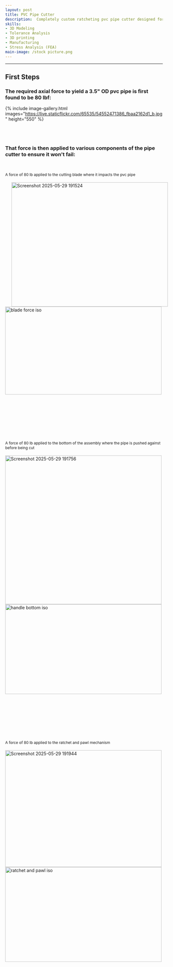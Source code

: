 ```yaml
---
layout: post
title: PVC Pipe Cutter
description:  Completely custom ratcheting pvc pipe cutter designed for larger pipe diameters of 3.5 inches and below.
skills: 
- 3D Modeling
- Tolerance Analysis
- 3D printing
- Manufacturing
- Stress Analysis (FEA)
main-image: /stock picture.png
---
```


---
## First Steps
### The required axial force to yield a 3.5" OD pvc pipe is first found to be 80 lbf:
{% include image-gallery.html images="https://live.staticflickr.com/65535/54552471386_fbaa2162d1_b.jpg" height="550" %}
<br> <br> <br> <br>
### That force is then applied to various components of the pipe cutter to ensure it won't fail:
<br>

<span style="font-size: 12px">A force of 80 lb applied to the cutting blade where it impacts the pvc pipe</span>  
<br>
<a data-flickr-embed="true" href="https://www.flickr.com/photos/202895974@N04/54553950987/in/dateposted-public/" title="Screenshot 2025-05-29 191524"><img src="https://live.staticflickr.com/65535/54553950987_bfe74cc8cf_w.jpg" width="500" height="396" hspace="20" alt="Screenshot 2025-05-29 191524"/></a>
<a data-flickr-embed="true" href="https://www.flickr.com/photos/202895974@N04/54555016439/in/dateposted-public/" title="blade force iso"><img src="https://live.staticflickr.com/65535/54555016439_a930d0acaa_w.jpg" width="500" height="280" alt="blade force iso"/></a>

<br> <br> <br> <br> <br> <br> <br>

<span style="font-size: 12px">A force of 80 lb applied to the bottom of the assembly where the pipe is pushed against before being cut</span>  
<br>
<a data-flickr-embed="true" href="https://www.flickr.com/photos/202895974@N04/54555066383/in/dateposted-public/" title="Screenshot 2025-05-29 191756"><img src="https://live.staticflickr.com/65535/54555066383_b3bf7a121e_w.jpg" width="500" height="474" alt="Screenshot 2025-05-29 191756"/></a>
<a data-flickr-embed="true" href="https://www.flickr.com/photos/202895974@N04/54555066393/in/dateposted-public/" title="handle bottom iso"><img src="https://live.staticflickr.com/65535/54555066393_cbeb111fff_w.jpg" width="500" height="286" alt="handle bottom iso"/></a>


<br> <br> <br> <br> <br> <br> <br>

<span style="font-size: 12px">A force of 80 lb applied to the ratchet and pawl mechanism</span>  
<br>
<a data-flickr-embed="true" href="https://www.flickr.com/photos/202895974@N04/54555016424/in/dateposted-public/" title="Screenshot 2025-05-29 191944"><img src="https://live.staticflickr.com/65535/54555016424_ba96c33d89_w.jpg" width="500" height="372" alt="Screenshot 2025-05-29 191944"/></a>
<a data-flickr-embed="true" href="https://www.flickr.com/photos/202895974@N04/54553950982/in/dateposted-public/" title="ratchet and pawl iso"><img src="https://live.staticflickr.com/65535/54553950982_3f69ef88bb_w.jpg" width="500" height="302" alt="ratchet and pawl iso"/></a>






